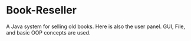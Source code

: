# Book-Reseller
A Java system for selling old books. Here is also the user panel.  GUI, File, and basic OOP concepts are used. 

